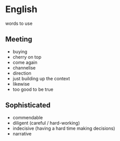 # English
words to use

## Meeting 
- buying
- cherry on top
- come again
- channelise
- direction
- just building up the context
- likewise
- too good to be true

## Sophisticated 
- commendable
- diligent (careful / hard-working)
- indecisive (having a hard time making decisions)
- narrative

